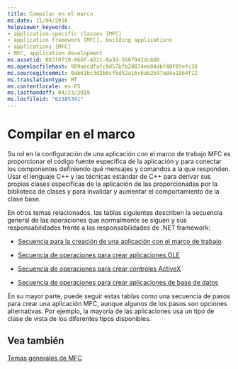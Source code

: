 ```yaml
---
title: Compilar en el marco
ms.date: 11/04/2016
helpviewer_keywords:
- application-specific classes [MFC]
- application framework [MFC], building applications
- applications [MFC]
- MFC, application development
ms.assetid: 883f0f19-866f-4221-8a3d-5607941dc8d0
ms.openlocfilehash: 989aecdfafc0d57bfb28874ee84dbf40f8fefc30
ms.sourcegitcommit: 0ab61bc3d2b6cfbd52a16c6ab2b97a8ea1864f12
ms.translationtype: MT
ms.contentlocale: es-ES
ms.lasthandoff: 04/23/2019
ms.locfileid: "62385341"
---
```

# <a name="building-on-the-framework"></a>Compilar en el marco

Su rol en la configuración de una aplicación con el marco de trabajo MFC es proporcionar el código fuente específica de la aplicación y para conectar los componentes definiendo qué mensajes y comandos a la que responden. Usar el lenguaje C++ y las técnicas estándar de C++ para derivar sus propias clases específicas de la aplicación de las proporcionadas por la biblioteca de clases y para invalidar y aumentar el comportamiento de la clase base.

En otros temas relacionados, las tablas siguientes describen la secuencia general de las operaciones que normalmente se siguen y sus responsabilidades frente a las responsabilidades de .NET framework:

- [Secuencia para la creación de una aplicación con el marco de trabajo](../mfc/sequence-of-operations-for-building-mfc-applications.md)

- [Secuencia de operaciones para crear aplicaciones OLE](../mfc/sequence-of-operations-for-creating-ole-applications.md)

- [Secuencia de operaciones para crear controles ActiveX](../mfc/sequence-of-operations-for-creating-activex-controls.md)

- [Secuencia de operaciones para crear aplicaciones de base de datos](../mfc/sequence-of-operations-for-creating-database-applications.md)

En su mayor parte, puede seguir estas tablas como una secuencia de pasos para crear una aplicación MFC, aunque algunos de los pasos son opciones alternativas. Por ejemplo, la mayoría de las aplicaciones usa un tipo de clase de vista de los diferentes tipos disponibles.

## <a name="see-also"></a>Vea también

[Temas generales de MFC](../mfc/general-mfc-topics.md)
